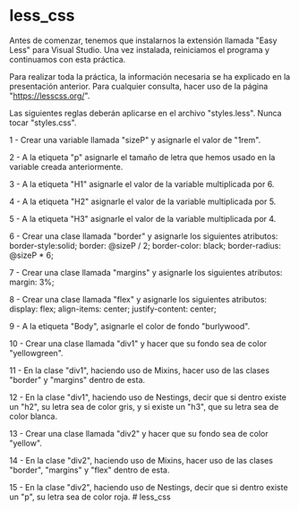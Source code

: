 # less_css

Antes de comenzar, tenemos que instalarnos la extensión llamada "Easy Less" para Visual Studio. Una vez instalada, reiniciamos el programa
y continuamos con esta práctica.

Para realizar toda la práctica, la información necesaria se ha explicado en la presentación anterior.
Para cualquier consulta, hacer uso de la página "https://lesscss.org/".

Las siguientes reglas deberán aplicarse en el archivo "styles.less". Nunca tocar "styles.css".

1 - Crear una variable llamada "sizeP" y asignarle el valor de "1rem".


2 - A la etiqueta "p" asignarle el tamaño de letra que hemos usado en la variable creada anteriormente.


3 - A la etiqueta "H1" asignarle el valor de la variable multiplicada por 6. 


4 - A la etiqueta "H2" asignarle el valor de la variable multiplicada por 5. 


5 - A la etiqueta "H3" asignarle el valor de la variable multiplicada por 4. 


6 - Crear una clase llamada "border" y asignarle los siguientes atributos:
    border-style:solid;
    border: @sizeP / 2;
    border-color: black;
    border-radius: @sizeP * 6;

7 - Crear una clase llamada "margins" y asignarle los siguientes atributos:
    margin: 3%;

8 - Crear una clase llamada "flex" y asignarle los siguientes atributos:
    display: flex;
    align-items: center;
    justify-content: center;

9 - A la etiqueta "Body", asignarle el color de fondo "burlywood".

10 - Crear una clase llamada "div1" y hacer que su fondo sea de color "yellowgreen".

11 - En la clase "div1", haciendo uso de Mixins, hacer uso de las clases "border" y "margins" dentro de esta.

12 - En la clase "div1", haciendo uso de Nestings, decir que si dentro existe un "h2", su letra sea de color gris, y si existe un "h3", que su letra sea de color blanca.

13 - Crear una clase llamada "div2" y hacer que su fondo sea de color "yellow".

14 - En la clase "div2", haciendo uso de Mixins, hacer uso de las clases "border", "margins" y "flex" dentro de esta.

15 - En la clase "div2", haciendo uso de Nestings, decir que si dentro existe un "p", su letra sea de color roja.
#   l e s s _ c s s  
 